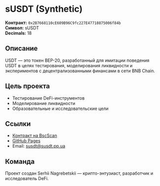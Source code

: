 # sUSDT (Synthetic)

**Контракт:** `0x2B7668110cE609B96C9fc227E47718875006f84b`  
**Символ:** sUSDT  
**Decimals:** 18  

## Описание
USDT — это токен BEP-20, разработанный для имитации поведения USDT в целях тестирования, моделирования ликвидности и экспериментов с децентрализованными финансами в сети BNB Chain.

## Цель проекта
- Тестирование DeFi-инструментов
- Моделирование ликвидности
- Образовательные и исследовательские цели

## Ссылки
- [Контракт на BscScan](https://bscscan.com/address/0x2B7668110cE609B96C9fc227E47718875006f84b)
- [GitHub Pages](https://serhi1488.github.io/USDT/)
- Email: susdt@susdt.pp.ua

## Команда
Проект создан Serhii Nagrebetskii — крипто-энтузиаст, разработчик и исследователь DeFi.

